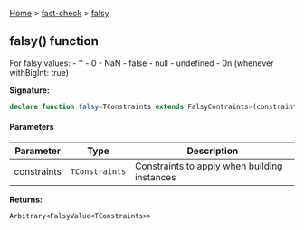 [Home](/) &gt; [fast-check](../fast-check.md) &gt; [falsy](falsy_1.md)

## falsy() function

For falsy values: - '' - 0 - NaN - false - null - undefined - 0n (whenever withBigInt: true)

<b>Signature:</b>

```typescript
declare function falsy<TConstraints extends FalsyContraints>(constraints?: TConstraints): Arbitrary<FalsyValue<TConstraints>>;
```

#### Parameters

|  Parameter | Type | Description |
|  --- | --- | --- |
|  constraints | <code>TConstraints</code> | Constraints to apply when building instances |

<b>Returns:</b>

`Arbitrary<FalsyValue<TConstraints>>`

